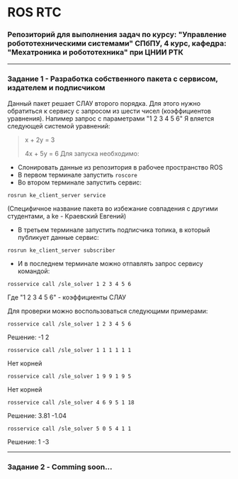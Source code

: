 # ROS RTC
### Репозиторий для выполнения задач по курсу: "Управление робототехническими системами" СПбПУ, 4 курс, кафедра: "Мехатроника и робототехника" при ЦНИИ РТК

---

### Задание 1 - Разработка собственного пакета с сервисом, издателем и подписчиком

Данный пакет решает СЛАУ второго порядка. 
Для этого нужно обратиться к сервису с запросом из шести чисел (коэффициентов уравнения).
Напимер запрос с параметрами "1 2 3 4 5 6" Я вляется следующей системой уравнений:
> x + 2y = 3
> 
> 4x + 5y = 6
Для запуска необходимо:
- Слонировать данные из репозитория в рабочее пространство ROS 
- В первом терминале запустить `roscore`
- Во втором терминале запустить сервис:

`rosrun ke_client_server service`

(Специфичное название пакета во избежание совпадения с другими студентами, а ke - Краевский Евгений)
- В третьем терминале запустить подписчика топика, в который публикует данные сервис:

`rosrun ke_client_server subscriber`

- И в последнем терминале можно отпавлять запрос сервису командой: 

`rosservice call /sle_solver 1 2 3 4 5 6`

Где "1 2 3 4 5 6" - коэффициенты СЛАУ

Для проверки можно воспользоваться следующими примерами:

`rosservice call /sle_solver 1 2 3 4 5 6`

Решение: -1 2 

`rosservice call /sle_solver 1 1 1 1 1 1`

Нет корней 

`rosservice call /sle_solver 1 9 9 1 9 5`

Нет корней 

`rosservice call /sle_solver 4 6 9 5 1 18`

Решение: 3.81 -1.04 

`rosservice call /sle_solver 5 0 5 4 1 1`

Решение: 1 -3

---

### Задание 2 - Comming soon...
